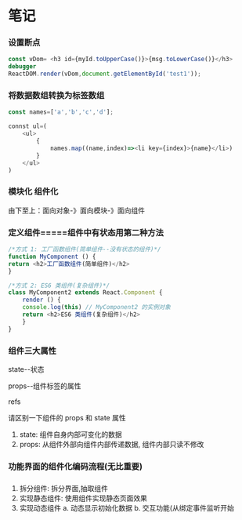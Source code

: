 # 笔记

### 设置断点

```js
const vDom= <h3 id={myId.toUpperCase()}>{msg.toLowerCase()}</h3>
debugger
ReactDOM.render(vDom,document.getElementById('test1'));
```


### 将数据数组转换为标签数组

```js
const names=['a','b','c','d'];

connst ul=(
	<ul>
		{
			names.map((name,index)=><li key={index}>{name}</li>)
		}
	</ul>
)
```

### 模块化 组件化

由下至上：面向对象-》面向模块-》面向组件

### 定义组件=====组件中有状态用第二种方法
```js
/*方式 1: 工厂函数组件(简单组件--没有状态的组件)*/function MyComponent () {
return <h2>工厂函数组件(简单组件)</h2>
}

/*方式 2: ES6 类组件(复杂组件)*/class MyComponent2 extends React.Component { 
	render () {
	console.log(this) // MyComponent2 的实例对象
	return <h2>ES6 类组件(复杂组件)</h2> 
	}
}
```

### 组件三大属性

state--状态

props--组件标签的属性

refs

请区别一下组件的 props 和 state 属性
1) state: 组件自身内部可变化的数据
2) props: 从组件外部向组件内部传递数据, 组件内部只读不修改


### 功能界面的组件化编码流程(无比重要)
### 
1) 拆分组件: 拆分界面,抽取组件
2) 实现静态组件: 使用组件实现静态页面效果
3) 实现动态组件
	a. 动态显示初始化数据
	b. 交互功能(从绑定事件监听开始